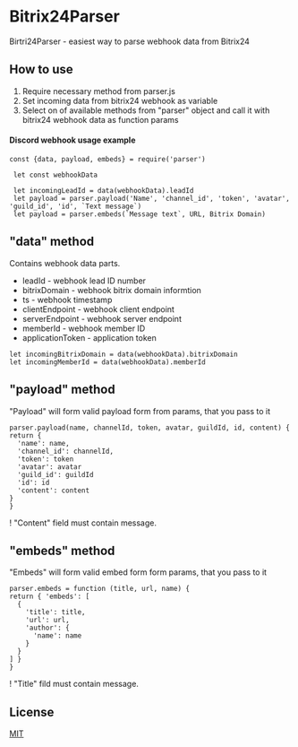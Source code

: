 # Bitrix24Parser
Birtri24Parser - easiest way to parse webhook data from Bitrix24

## How to use
1. Require necessary method from parser.js
2. Set incoming data from bitrix24 webhook as variable
3. Select on of available methods from "parser" object and call it with bitrix24 webhook data as function params

#### Discord webhook usage example
 ```
const {data, payload, embeds} = require('parser')

  let const webhookData

  let incomingLeadId = data(webhookData).leadId
  let payload = parser.payload('Name', 'channel_id', 'token', 'avatar', 'guild_id', 'id', `Text message`)
  let payload = parser.embeds(`Message text`, URL, Bitrix Domain)
 ```

## "data" method 

  Contains webhook data parts.

  * leadId  - webhook lead ID number
  * bitrixDomain - webhook bitrix domain informtion
  * ts - webhook timestamp
  * clientEndpoint - webhook client endpoint
  * serverEndpoint -  webhook server endpoint
  * memberId - webhook member ID
  * applicationToken - application token

  ```
  let incomingBitrixDomain = data(webhookData).bitrixDomain
  let incomingMemberId = data(webhookData).memberId

  ```

## "payload" method
  "Payload" will form valid payload form from params, that you pass to it
  
  ```
  parser.payload(name, channelId, token, avatar, guildId, id, content) {
  return {
    'name': name,
    'channel_id': channelId, 
    'token': token
    'avatar': avatar
    'guild_id': guildId
    'id': id
    'content': content 
  }
}
  ```
  ! "Content" field must contain message. 

## "embeds" method
  "Embeds" will form valid embed form form params, that you pass to it

  ```
  parser.embeds = function (title, url, name) {
  return { 'embeds': [
    {
      'title': title,
      'url': url,
      'author': {
        'name': name
      }
    }
  ] }
}
  ```
  ! "Title" fild must contain message.

## License

[MIT](LICENSE)